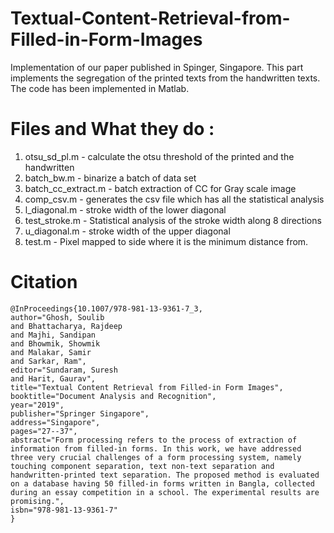 # Textual-Content-Retrieval-from-Filled-in-Form-Images
Implementation of our paper published in Spinger, Singapore. This part implements the segregation of the printed texts from the handwritten texts. The code has been implemented in Matlab. 

# Files and What they do :
1. otsu_sd_pl.m - calculate the otsu threshold of the printed and the handwritten
2. batch_bw.m - binarize a batch of data set
3. batch_cc_extract.m - batch extraction of CC for Gray scale image
4. comp_csv.m - generates the csv file which has all the statistical analysis
5. l_diagonal.m - stroke width of the lower diagonal
6. test_stroke.m - Statistical analysis of the stroke width along 8 directions
7. u_diagonal.m - stroke width of the upper diagonal
8. test.m - Pixel mapped to side where it is the minimum distance from. 


# Citation

```
@InProceedings{10.1007/978-981-13-9361-7_3,
author="Ghosh, Soulib
and Bhattacharya, Rajdeep
and Majhi, Sandipan
and Bhowmik, Showmik
and Malakar, Samir
and Sarkar, Ram",
editor="Sundaram, Suresh
and Harit, Gaurav",
title="Textual Content Retrieval from Filled-in Form Images",
booktitle="Document Analysis and Recognition",
year="2019",
publisher="Springer Singapore",
address="Singapore",
pages="27--37",
abstract="Form processing refers to the process of extraction of information from filled-in forms. In this work, we have addressed three very crucial challenges of a form processing system, namely touching component separation, text non-text separation and handwritten-printed text separation. The proposed method is evaluated on a database having 50 filled-in forms written in Bangla, collected during an essay competition in a school. The experimental results are promising.",
isbn="978-981-13-9361-7"
}
```

